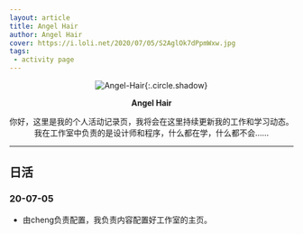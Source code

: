 ```yaml
---
layout: article
title: Angel Hair
author: Angel Hair
cover: https://i.loli.net/2020/07/05/S2AglOk7dPpmWxw.jpg
tags:
 - activity page
---
```


<div align="center">

![Angel-Hair](https://i.loli.net/2020/07/05/S2AglOk7dPpmWxw.jpg){:.circle.shadow}

**Angel Hair**

你好，这里是我的个人活动记录页，我将会在这里持续更新我的工作和学习动态。我在工作室中负责的是设计师和程序，什么都在学，什么都不会……
</div>

<!--more-->

---

## 日活

### 20-07-05

* 由cheng负责配置，我负责内容配置好工作室的主页。
